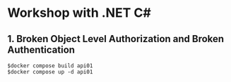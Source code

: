 # Workshop with .NET C#


## 1. Broken Object Level Authorization and Broken Authentication
```
$docker compose build api01
$docker compose up -d api01
```